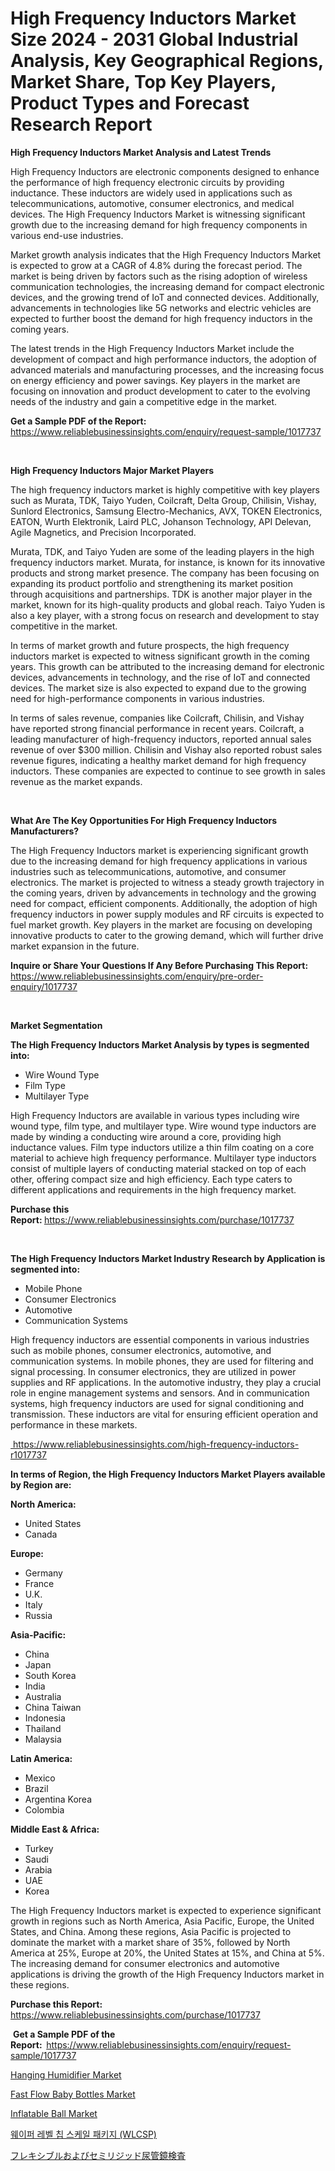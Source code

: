 <p><h1>High Frequency Inductors Market Size 2024 - 2031 Global Industrial Analysis, Key Geographical Regions, Market Share, Top Key Players, Product Types and Forecast Research Report</h1></p><p><strong>High Frequency Inductors Market Analysis and Latest Trends</strong></p>
<p><p>High Frequency Inductors are electronic components designed to enhance the performance of high frequency electronic circuits by providing inductance. These inductors are widely used in applications such as telecommunications, automotive, consumer electronics, and medical devices. The High Frequency Inductors Market is witnessing significant growth due to the increasing demand for high frequency components in various end-use industries.</p><p>Market growth analysis indicates that the High Frequency Inductors Market is expected to grow at a CAGR of 4.8% during the forecast period. The market is being driven by factors such as the rising adoption of wireless communication technologies, the increasing demand for compact electronic devices, and the growing trend of IoT and connected devices. Additionally, advancements in technologies like 5G networks and electric vehicles are expected to further boost the demand for high frequency inductors in the coming years.</p><p>The latest trends in the High Frequency Inductors Market include the development of compact and high performance inductors, the adoption of advanced materials and manufacturing processes, and the increasing focus on energy efficiency and power savings. Key players in the market are focusing on innovation and product development to cater to the evolving needs of the industry and gain a competitive edge in the market.</p></p>
<p><strong>Get a Sample PDF of the Report:&nbsp;</strong> <a href="https://www.reliablebusinessinsights.com/enquiry/request-sample/1017737">https://www.reliablebusinessinsights.com/enquiry/request-sample/1017737</a></p>
<p>&nbsp;</p>
<p><strong>High Frequency Inductors Major Market Players</strong></p>
<p><p>The high frequency inductors market is highly competitive with key players such as Murata, TDK, Taiyo Yuden, Coilcraft, Delta Group, Chilisin, Vishay, Sunlord Electronics, Samsung Electro-Mechanics, AVX, TOKEN Electronics, EATON, Wurth Elektronik, Laird PLC, Johanson Technology, API Delevan, Agile Magnetics, and Precision Incorporated.</p><p>Murata, TDK, and Taiyo Yuden are some of the leading players in the high frequency inductors market. Murata, for instance, is known for its innovative products and strong market presence. The company has been focusing on expanding its product portfolio and strengthening its market position through acquisitions and partnerships. TDK is another major player in the market, known for its high-quality products and global reach. Taiyo Yuden is also a key player, with a strong focus on research and development to stay competitive in the market.</p><p>In terms of market growth and future prospects, the high frequency inductors market is expected to witness significant growth in the coming years. This growth can be attributed to the increasing demand for electronic devices, advancements in technology, and the rise of IoT and connected devices. The market size is also expected to expand due to the growing need for high-performance components in various industries.</p><p>In terms of sales revenue, companies like Coilcraft, Chilisin, and Vishay have reported strong financial performance in recent years. Coilcraft, a leading manufacturer of high-frequency inductors, reported annual sales revenue of over $300 million. Chilisin and Vishay also reported robust sales revenue figures, indicating a healthy market demand for high frequency inductors. These companies are expected to continue to see growth in sales revenue as the market expands.</p></p>
<p>&nbsp;</p>
<p><strong>What Are The Key Opportunities For High Frequency Inductors Manufacturers?</strong></p>
<p><p>The High Frequency Inductors market is experiencing significant growth due to the increasing demand for high frequency applications in various industries such as telecommunications, automotive, and consumer electronics. The market is projected to witness a steady growth trajectory in the coming years, driven by advancements in technology and the growing need for compact, efficient components. Additionally, the adoption of high frequency inductors in power supply modules and RF circuits is expected to fuel market growth. Key players in the market are focusing on developing innovative products to cater to the growing demand, which will further drive market expansion in the future.</p></p>
<p><strong>Inquire or Share Your Questions If Any Before Purchasing This Report:</strong> <a href="https://www.reliablebusinessinsights.com/enquiry/pre-order-enquiry/1017737">https://www.reliablebusinessinsights.com/enquiry/pre-order-enquiry/1017737</a></p>
<p>&nbsp;</p>
<p><strong>Market Segmentation</strong></p>
<p><strong>The High Frequency Inductors Market Analysis by types is segmented into:</strong></p>
<p><ul><li>Wire Wound Type</li><li>Film Type</li><li>Multilayer Type</li></ul></p>
<p><p>High Frequency Inductors are available in various types including wire wound type, film type, and multilayer type. Wire wound type inductors are made by winding a conducting wire around a core, providing high inductance values. Film type inductors utilize a thin film coating on a core material to achieve high frequency performance. Multilayer type inductors consist of multiple layers of conducting material stacked on top of each other, offering compact size and high efficiency. Each type caters to different applications and requirements in the high frequency market.</p></p>
<p><strong>Purchase this Report:&nbsp;</strong><a href="https://www.reliablebusinessinsights.com/purchase/1017737">https://www.reliablebusinessinsights.com/purchase/1017737</a></p>
<p>&nbsp;</p>
<p><strong>The High Frequency Inductors Market Industry Research by Application is segmented into:</strong></p>
<p><ul><li>Mobile Phone</li><li>Consumer Electronics</li><li>Automotive</li><li>Communication Systems</li></ul></p>
<p><p>High frequency inductors are essential components in various industries such as mobile phones, consumer electronics, automotive, and communication systems. In mobile phones, they are used for filtering and signal processing. In consumer electronics, they are utilized in power supplies and RF applications. In the automotive industry, they play a crucial role in engine management systems and sensors. And in communication systems, high frequency inductors are used for signal conditioning and transmission. These inductors are vital for ensuring efficient operation and performance in these markets.</p></p>
<p><a href="https://www.reliablebusinessinsights.com/high-frequency-inductors-r1017737">&nbsp;https://www.reliablebusinessinsights.com/high-frequency-inductors-r1017737</a></p>
<p><strong>In terms of Region, the High Frequency Inductors Market Players available by Region are:</strong></p>
<p>
    <p> <strong> North America: </strong>
        <ul>
            <li>United States</li>
            <li>Canada</li>
        </ul>
        </p> 
    <p> <strong> Europe: </strong>
        <ul>
            <li>Germany</li>
            <li>France</li>
            <li>U.K.</li>
            <li>Italy</li>
            <li>Russia</li>
        </ul>
        </p> 
    <p> <strong> Asia-Pacific: </strong>
        <ul>
            <li>China</li>
            <li>Japan</li>
            <li>South Korea</li>
            <li>India</li>
            <li>Australia</li>
            <li>China Taiwan</li>
            <li>Indonesia</li>
            <li>Thailand</li>
            <li>Malaysia</li>
        </ul>
        </p> 
    <p> <strong> Latin America: </strong>
        <ul>
            <li>Mexico</li>
            <li>Brazil</li>
            <li>Argentina Korea</li>
            <li>Colombia</li>
        </ul>
        </p> 
    <p> <strong> Middle East & Africa: </strong>
        <ul>
            <li>Turkey</li>
            <li>Saudi</li>
            <li>Arabia</li>
            <li>UAE</li>
            <li>Korea</li>
        </ul>
    </p>
    </p>
<p><p>The High Frequency Inductors market is expected to experience significant growth in regions such as North America, Asia Pacific, Europe, the United States, and China. Among these regions, Asia Pacific is projected to dominate the market with a market share of 35%, followed by North America at 25%, Europe at 20%, the United States at 15%, and China at 5%. The increasing demand for consumer electronics and automotive applications is driving the growth of the High Frequency Inductors market in these regions.</p></p>
<p><strong>Purchase this Report: </strong><a href="https://www.reliablebusinessinsights.com/purchase/1017737">https://www.reliablebusinessinsights.com/purchase/1017737</a></p>
<p>&nbsp;<strong>Get a Sample PDF of the Report:&nbsp;&nbsp;</strong><a href="https://www.reliablebusinessinsights.com/enquiry/request-sample/1017737">https://www.reliablebusinessinsights.com/enquiry/request-sample/1017737</a></p>
<p><strong></strong></p>
<p><p><a href="https://www.linkedin.com/pulse/hanging-humidifier-market-report-reveals-latest-trends-obloe">Hanging Humidifier Market</a></p><p><a href="https://issuu.com/reportprime-2/docs/fast-flow-baby-bottles-market-size-2030.pptx">Fast Flow Baby Bottles Market</a></p><p><a href="https://github.com/MyrtisWest1/Market-Research-Report-List-1/blob/main/inflatable-ball-market.md">Inflatable Ball Market</a></p><p><a href="https://github.com/ROBERTS65DAVID/Market-Research-Report-List-1/blob/main/157009280467.md">웨이퍼 레벨 칩 스케일 패키지 (WLCSP)</a></p><p><a href="https://github.com/LizaHeller2023/Market-Research-Report-List-1/blob/main/686029587477.md">フレキシブルおよびセミリジッド尿管鏡検査</a></p></p>